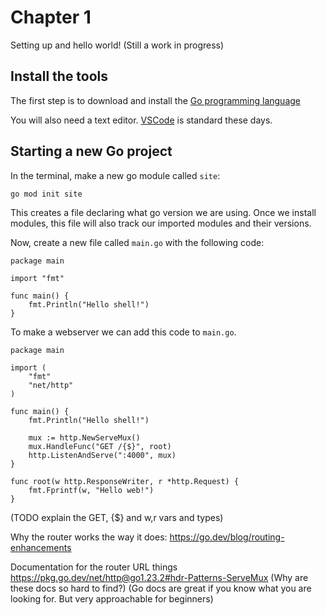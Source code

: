 # Chapter 1
Setting up and hello world!
(Still a work in progress)

## Install the tools
The first step is to download and install the [Go programming language](https://go.dev/dl/)

You will also need a text editor. [VSCode](https://code.visualstudio.com/) is standard these days.

## Starting a new Go project
In the terminal, make a new go module called `site`:

```
go mod init site
```

This creates a file declaring what go version we are using.
Once we install modules, this file will also track our imported modules and their versions.


Now, create a new file called `main.go` with the following code:
```
package main

import "fmt"

func main() {
	fmt.Println("Hello shell!")
}

```

To make a webserver we can add this code to `main.go`.


```
package main

import (
	"fmt"
	"net/http"
)

func main() {
	fmt.Println("Hello shell!")

	mux := http.NewServeMux()
	mux.HandleFunc("GET /{$}", root)
	http.ListenAndServe(":4000", mux)
}

func root(w http.ResponseWriter, r *http.Request) {
	fmt.Fprintf(w, "Hello web!")
}
```

(TODO explain the GET, {$} and w,r vars and types)


Why the router works the way it does:
https://go.dev/blog/routing-enhancements 

Documentation for the router URL things
https://pkg.go.dev/net/http@go1.23.2#hdr-Patterns-ServeMux
(Why are these docs so hard to find?)
(Go docs are great if you know what you are looking for. But very approachable for beginners)
